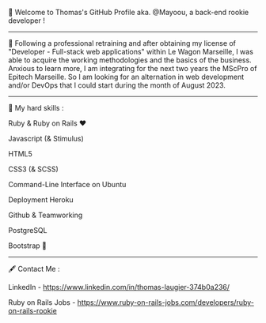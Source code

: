 👋 Welcome to Thomas's GitHub Profile aka. @Mayoou, a back-end rookie developer !

----------------------------------------

🚀 Following a professional retraining and after obtaining my license of "Developer - Full-stack web applications" within Le Wagon Marseille, I was able to acquire the working methodologies and the basics of the business. Anxious to learn more, I am integrating for the next two years the MScPro of Epitech Marseille.
So I am looking for an alternation in web development and/or DevOps that I could start during the month of August 2023. 

----------------------------------------

🌟 My hard skills :

Ruby & Ruby on Rails ❤️

Javascript (& Stimulus)

HTML5

CSS3 (& SCSS)

Command-Line Interface on Ubuntu

Deployment Heroku

Github & Teamworking

PostgreSQL

Bootstrap 💩
  
----------------------------------------

🖋️ Contact Me :

LinkedIn - https://www.linkedin.com/in/thomas-laugier-374b0a236/

Ruby on Rails Jobs - https://www.ruby-on-rails-jobs.com/developers/ruby-on-rails-rookie
